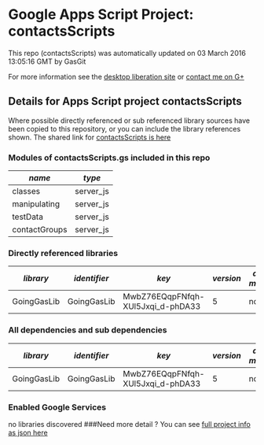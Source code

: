 # Google Apps Script Project: contactsScripts
This repo (contactsScripts) was automatically updated on 03 March 2016 13:05:16 GMT by GasGit

For more information see the [desktop liberation site](http://ramblings.mcpher.com/Home/excelquirks/drivesdk/gettinggithubready "desktop liberation") or [contact me on G+](https://plus.google.com/+BruceMcpherson "Bruce McPherson - GDE")
## Details for Apps Script project contactsScripts
Where possible directly referenced or sub referenced library sources have been copied to this repository, or you can include the library references shown. 
The shared link for [contactsScripts is here](https://script.google.com/d/1Wb0E0tzZil9Zq2NVYmte7l_bV1JX_9aKYUbpGk3YIF_J453FEtJNMVen/edit?usp=sharing "open in the GAS IDE")

### Modules of contactsScripts.gs included in this repo
*name*|*type*
--- | --- 
classes| server_js
manipulating| server_js
testData| server_js
contactGroups| server_js
### Directly referenced libraries
*library*|*identifier*|*key*|*version*|*dev mode*|*source*|
--- | --- | --- | --- | --- | --- 
GoingGasLib| GoingGasLib|MwbZ76EQqpFNfqh-XUl5Jxqi_d-phDA33|5|no|no
### All dependencies and sub dependencies
*library*|*identifier*|*key*|*version*|*dev mode*|*source*|
--- | --- | --- | --- | --- | --- 
GoingGasLib| GoingGasLib|MwbZ76EQqpFNfqh-XUl5Jxqi_d-phDA33|5|no|no
### Enabled Google Services
no libraries discovered
###Need more detail ?
You can see [full project info as json here](info.json)
